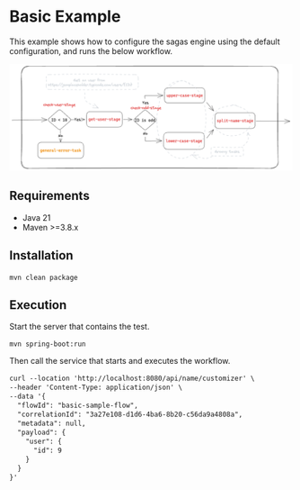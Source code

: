 # Basic Example

This example shows how to configure the sagas engine using the default configuration, and runs the below workflow.

![img.png](./docs/img.png)

## Requirements

- Java 21
- Maven >=3.8.x

## Installation

```shell
mvn clean package
```

## Execution

Start the server that contains the test.

```shell
mvn spring-boot:run
```

Then call the service that starts and executes the workflow.

```shell
curl --location 'http://localhost:8080/api/name/customizer' \
--header 'Content-Type: application/json' \
--data '{
  "flowId": "basic-sample-flow",
  "correlationId": "3a27e108-d1d6-4ba6-8b20-c56da9a4808a",
  "metadata": null,
  "payload": {
    "user": {
      "id": 9
    }
  }
}'
```
